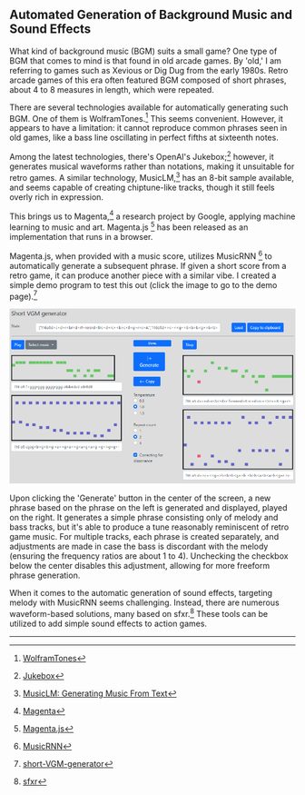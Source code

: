 ## Automated Generation of Background Music and Sound Effects

What kind of background music (BGM) suits a small game? One type of BGM that comes to mind is that found in old arcade games. By 'old,' I am referring to games such as Xevious or Dig Dug from the early 1980s. Retro arcade games of this era often featured BGM composed of short phrases, about 4 to 8 measures in length, which were repeated.

There are several technologies available for automatically generating such BGM. One of them is WolframTones.[^1] This seems convenient. However, it appears to have a limitation: it cannot reproduce common phrases seen in old games, like a bass line oscillating in perfect fifths at sixteenth notes.

Among the latest technologies, there's OpenAI's Jukebox;[^2] however, it generates musical waveforms rather than notations, making it unsuitable for retro games. A similar technology, MusicLM,[^3] has an 8-bit sample available, and seems capable of creating chiptune-like tracks, though it still feels overly rich in expression.

This brings us to Magenta,[^4] a research project by Google, applying machine learning to music and art. Magenta.js [^5] has been released as an implementation that runs in a browser.

Magenta.js, when provided with a music score, utilizes MusicRNN [^6] to automatically generate a subsequent phrase. If given a short score from a retro game, it can produce another piece with a similar vibe. I created a simple demo program to test this out (click the image to go to the demo page).[^7]

<a href="https://abagames.github.io/short-vgm-generator/build/"><img src="https://raw.githubusercontent.com/abagames/short-vgm-generator/main/docs/screenshot.png" alt="Short VGM generator" width="700"/></a>

Upon clicking the 'Generate' button in the center of the screen, a new phrase based on the phrase on the left is generated and displayed, played on the right. It generates a simple phrase consisting only of melody and bass tracks, but it's able to produce a tune reasonably reminiscent of retro game music. For multiple tracks, each phrase is created separately, and adjustments are made in case the bass is discordant with the melody (ensuring the frequency ratios are about 1 to 4). Unchecking the checkbox below the center disables this adjustment, allowing for more freeform phrase generation.

When it comes to the automatic generation of sound effects, targeting melody with MusicRNN seems challenging. Instead, there are numerous waveform-based solutions, many based on sfxr.[^8] These tools can be utilized to add simple sound effects to action games.

---

[^1]: [WolframTones](https://tones.wolfram.com/about/how-it-works)
[^2]: [Jukebox](https://openai.com/blog/jukebox/)
[^3]: [MusicLM: Generating Music From Text](https://google-research.github.io/seanet/musiclm/examples/)
[^4]: [Magenta](https://magenta.tensorflow.org/)
[^5]: [Magenta.js](https://hello-magenta.glitch.me/)
[^6]: [MusicRNN](https://magenta.github.io/magenta-js/music/classes/_music_rnn_model_.musicrnn.html)
[^7]: [short-VGM-generator](https://github.com/abagames/short-vgm-generator)
[^8]: [sfxr](http://www.drpetter.se/project_sfxr.html)
